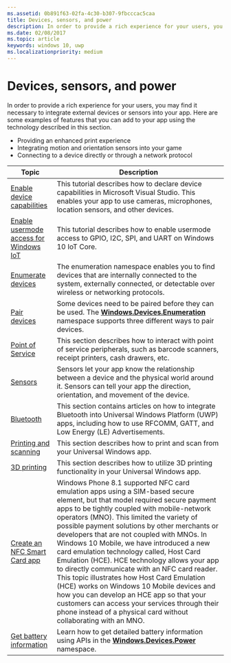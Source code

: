 ```yaml
---
ms.assetid: 0b891f63-02fa-4c30-b307-9fbcccac5caa
title: Devices, sensors, and power
description: In order to provide a rich experience for your users, you may find it necessary to integrate external devices or sensors into your app.
ms.date: 02/08/2017
ms.topic: article
keywords: windows 10, uwp
ms.localizationpriority: medium
---
```

# Devices, sensors, and power


In order to provide a rich experience for your users, you may find it necessary to integrate external devices or sensors into your app. Here are some examples of features that you can add to your app using the technology described in this section.

-   Providing an enhanced print experience
-   Integrating motion and orientation sensors into your game
-   Connecting to a device directly or through a network protocol

| Topic | Description |
|-------|-------------|
| [Enable device capabilities](enable-device-capabilities.md) | This tutorial describes how to declare device capabilities in Microsoft Visual Studio. This enables your app to use cameras, microphones, location sensors, and other devices. | 
| [Enable usermode access for Windows IoT](enable-usermode-access.md) | This tutorial describes how to enable usermode access to GPIO, I2C, SPI, and UART on Windows 10 IoT Core. |
| [Enumerate devices](enumerate-devices.md) | The enumeration namespace enables you to find devices that are internally connected to the system, externally connected, or detectable over wireless or networking protocols. |
| [Pair devices](pair-devices.md) | Some devices need to be paired before they can be used. The [<strong>Windows.Devices.Enumeration</strong>](/uwp/api/Windows.Devices.Enumeration) namespace supports three different ways to pair devices. |
| [Point of Service](point-of-service.md) | This section describes how to interact with point of service peripherals, such as barcode scanners, receipt printers, cash drawers, etc. | 
| [Sensors](sensors.md) | Sensors let your app know the relationship between a device and the physical world around it. Sensors can tell your app the direction, orientation, and movement of the device. |
| [Bluetooth](bluetooth.md) | This section contains articles on how to integrate Bluetooth into Universal Windows Platform (UWP) apps, including how to use RFCOMM, GATT, and Low Energy (LE) Advertisements. | 
| [Printing and scanning](printing-and-scanning.md) | This section describes how to print and scan from your Universal Windows app. | 
| [3D printing](3d-printing.md) | This section describes how to utilize 3D printing functionality in your Universal Windows app. |
| [Create an NFC Smart Card app](host-card-emulation.md) | Windows Phone 8.1 supported NFC card emulation apps using a SIM-based secure element, but that model required secure payment apps to be tightly coupled with mobile-network operators (MNO). This limited the variety of possible payment solutions by other merchants or developers that are not coupled with MNOs. In Windows 10 Mobile, we have introduced a new card emulation technology called, Host Card Emulation (HCE). HCE technology allows your app to directly communicate with an NFC card reader. This topic illustrates how Host Card Emulation (HCE) works on Windows 10 Mobile devices and how you can develop an HCE app so that your customers can access your services through their phone instead of a physical card without collaborating with an MNO. |
| [Get battery information](get-battery-info.md) | Learn how to get detailed battery information using APIs in the [<strong>Windows.Devices.Power</strong>](/uwp/api/Windows.Devices.Power) namespace. |